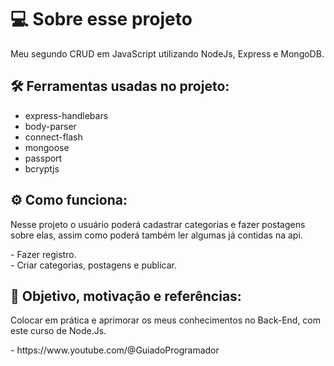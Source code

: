 <h1>💻 Sobre esse projeto</h1>
<p>Meu segundo CRUD em JavaScript utilizando NodeJs, Express e  MongoDB.</p>

## 🛠️ Ferramentas usadas no projeto: 
- express-handlebars
- body-parser
- connect-flash
- mongoose
- passport
- bcryptjs

## ⚙️ Como funciona: 
<p>Nesse projeto o usuário poderá cadastrar categorias e fazer postagens sobre elas, assim como poderá também ler algumas já contidas na api.</p>
- Fazer registro.<br>
- Criar categorias, postagens e publicar.

## 🌱 Objetivo, motivação e referências:
<p>Colocar em prática e aprimorar os meus conhecimentos no Back-End, com este  curso de Node.Js.</p>
- https://www.youtube.com/@GuiadoProgramador
